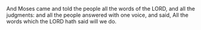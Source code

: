 And Moses came and told the people all the words of the LORD, and all the judgments: and all the people answered with one voice, and said, All the words which the LORD hath said will we do.
